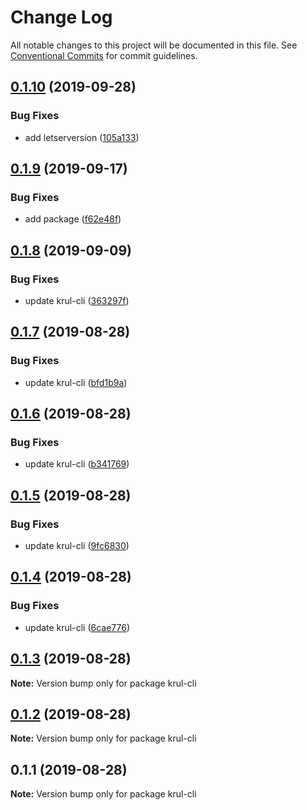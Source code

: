 # Change Log

All notable changes to this project will be documented in this file.
See [Conventional Commits](https://conventionalcommits.org) for commit guidelines.

## [0.1.10](https://github.com/Go7hic/krul-cli/compare/krul-cli@0.1.9...krul-cli@0.1.10) (2019-09-28)


### Bug Fixes

* add letserversion ([105a133](https://github.com/Go7hic/krul-cli/commit/105a133))





## [0.1.9](https://github.com/Go7hic/krul-cli/compare/krul-cli@0.1.8...krul-cli@0.1.9) (2019-09-17)


### Bug Fixes

* add package ([f62e48f](https://github.com/Go7hic/krul-cli/commit/f62e48f))





## [0.1.8](https://github.com/Go7hic/krul-cli/compare/krul-cli@0.1.7...krul-cli@0.1.8) (2019-09-09)


### Bug Fixes

* update krul-cli ([363297f](https://github.com/Go7hic/krul-cli/commit/363297f))





## [0.1.7](https://github.com/Go7hic/krul-cli/compare/krul-cli@0.1.6...krul-cli@0.1.7) (2019-08-28)


### Bug Fixes

* update krul-cli ([bfd1b9a](https://github.com/Go7hic/krul-cli/commit/bfd1b9a))





## [0.1.6](https://github.com/Go7hic/krul-cli/compare/krul-cli@0.1.5...krul-cli@0.1.6) (2019-08-28)


### Bug Fixes

* update krul-cli ([b341769](https://github.com/Go7hic/krul-cli/commit/b341769))





## [0.1.5](https://github.com/Go7hic/krul-cli/compare/krul-cli@0.1.4...krul-cli@0.1.5) (2019-08-28)


### Bug Fixes

* update krul-cli ([9fc6830](https://github.com/Go7hic/krul-cli/commit/9fc6830))





## [0.1.4](https://github.com/Go7hic/krul-cli/compare/krul-cli@0.1.3...krul-cli@0.1.4) (2019-08-28)


### Bug Fixes

* update krul-cli ([6cae776](https://github.com/Go7hic/krul-cli/commit/6cae776))





## [0.1.3](https://github.com/Go7hic/krul-cli/compare/krul-cli@0.1.2...krul-cli@0.1.3) (2019-08-28)

**Note:** Version bump only for package krul-cli





## [0.1.2](https://github.com/Go7hic/krul-cli/compare/krul-cli@0.1.1...krul-cli@0.1.2) (2019-08-28)

**Note:** Version bump only for package krul-cli





## 0.1.1 (2019-08-28)

**Note:** Version bump only for package krul-cli
